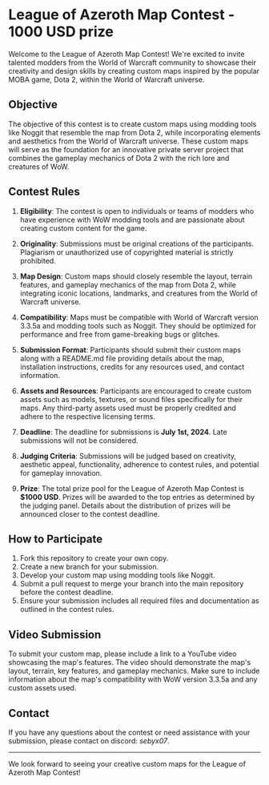 # League of Azeroth Map Contest - 1000 USD prize

Welcome to the League of Azeroth Map Contest! We're excited to invite talented modders from the World of Warcraft community to showcase their creativity and design skills by creating custom maps inspired by the popular MOBA game, Dota 2, within the World of Warcraft universe.

## Objective

The objective of this contest is to create custom maps using modding tools like Noggit that resemble the map from Dota 2, while incorporating elements and aesthetics from the World of Warcraft universe. These custom maps will serve as the foundation for an innovative private server project that combines the gameplay mechanics of Dota 2 with the rich lore and creatures of WoW.

## Contest Rules

1. **Eligibility**: The contest is open to individuals or teams of modders who have experience with WoW modding tools and are passionate about creating custom content for the game.

2. **Originality**: Submissions must be original creations of the participants. Plagiarism or unauthorized use of copyrighted material is strictly prohibited.

3. **Map Design**: Custom maps should closely resemble the layout, terrain features, and gameplay mechanics of the map from Dota 2, while integrating iconic locations, landmarks, and creatures from the World of Warcraft universe.

4. **Compatibility**: Maps must be compatible with World of Warcraft version 3.3.5a and modding tools such as Noggit. They should be optimized for performance and free from game-breaking bugs or glitches.

5. **Submission Format**: Participants should submit their custom maps along with a README.md file providing details about the map, installation instructions, credits for any resources used, and contact information.

6. **Assets and Resources**: Participants are encouraged to create custom assets such as models, textures, or sound files specifically for their maps. Any third-party assets used must be properly credited and adhere to the respective licensing terms.

7. **Deadline**: The deadline for submissions is __July 1st, 2024__. Late submissions will not be considered.

8. **Judging Criteria**: Submissions will be judged based on creativity, aesthetic appeal, functionality, adherence to contest rules, and potential for gameplay innovation.

9. **Prize**: The total prize pool for the League of Azeroth Map Contest is __$1000 USD__. Prizes will be awarded to the top entries as determined by the judging panel. Details about the distribution of prizes will be announced closer to the contest deadline.

## How to Participate

1. Fork this repository to create your own copy.
2. Create a new branch for your submission.
3. Develop your custom map using modding tools like Noggit.
4. Submit a pull request to merge your branch into the main repository before the contest deadline.
5. Ensure your submission includes all required files and documentation as outlined in the contest rules.

## Video Submission

To submit your custom map, please include a link to a YouTube video showcasing the map's features. The video should demonstrate the map's layout, terrain, key features, and gameplay mechanics. Make sure to include information about the map's compatibility with WoW version 3.3.5a and any custom assets used.

## Contact

If you have any questions about the contest or need assistance with your submission, please contact on discord: _sebyx07_.

---

We look forward to seeing your creative custom maps for the League of Azeroth Map Contest!
